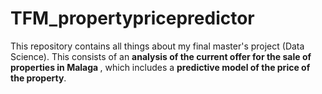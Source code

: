 # TFM_propertypricepredictor 
This repository contains all things about my final master's project (Data Science). This consists of an <strong> analysis of the current offer for the sale of properties in Malaga </strong> , which includes a <strong> predictive model of the price of the property</strong>.
